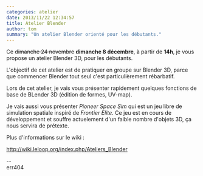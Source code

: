 ```yaml
---
categories: atelier
date: 2013/11/22 12:34:57
title: Atelier Blender
author: tom
summary: "Un atelier Blender orienté pour les débutants."
---
```


Ce <del>dimanche 24 novembre</del> **dimanche 8 décembre**, à partir de **14h**,
je vous propose un atelier Blender 3D, pour les débutants.

L'objectif de cet atelier est de pratiquer en groupe sur Blender 3D, parce
que commencer Blender tout seul c'est particulièrement rébarbatif.

Lors de cet atelier, je vais vous présenter rapidement quelques fonctions de base de BLender 3D (édition de formes, UV-map).

Je vais aussi vous présenter *Pioneer Space Sim* qui est un jeu libre de
simulation spatiale inspiré de *Frontier Elite*. Ce jeu est en cours de
développement et souffre actuelement d'un faible nombre d'objets 3D, ça
nous servira de prétexte.

Plus d'informations sur le wiki :

  <http://wiki.leloop.org/index.php/Ateliers_Blender>

-- <br />
err404
